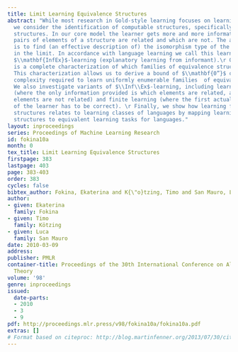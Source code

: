 ```yaml
---
title: Limit Learning Equivalence Structures
abstract: "While most research in Gold-style learning focuses on learning formal languages,
  we consider the identification of computable structures, specifically equivalence
  structures. In our core model the learner gets more and more information about which
  pairs of elements of a structure are related and which are not. The aim of the learner
  is to find (an effective description of) the isomorphism type of the structure presented
  in the limit. In accordance with language learning we call this learning criterion
  $\\mathbf{InfEx}$-learning (explanatory learning from informant).\r Our main contribution
  is a complete characterization of which families of equivalence structures are  $\\mathbf{InfEx}$-learnable.
  This characterization allows us to derive a bound of $\\mathbf{0”}$ on the computational
  complexity required to learn uniformly enumerable families  of equivalence structures.
  We also investigate variants of $\\Inf\\Ex$-learning, including learning from text
  (where the only information provided is which elements are related, and not which
  elements are not related) and finite learning (where the first actual conjecture
  of the learner has to be correct). \r Finally, we show how learning families of
  structures relates to learning classes of languages by mapping learning tasks for
  structures to equivalent learning tasks for languages."
layout: inproceedings
series: Proceedings of Machine Learning Research
id: fokina10a
month: 0
tex_title: Limit Learning Equivalence Structures
firstpage: 383
lastpage: 403
page: 383-403
order: 383
cycles: false
bibtex_author: Fokina, Ekaterina and K{\"o}tzing, Timo and San Mauro, Luca
author:
- given: Ekaterina
  family: Fokina
- given: Timo
  family: Kötzing
- given: Luca
  family: San Mauro
date: 2010-03-09
address: 
publisher: PMLR
container-title: Proceedings of the 30th International Conference on Algorithmic Learning
  Theory
volume: '98'
genre: inproceedings
issued:
  date-parts:
  - 2010
  - 3
  - 9
pdf: http://proceedings.mlr.press/v98/fokina10a/fokina10a.pdf
extras: []
# Format based on citeproc: http://blog.martinfenner.org/2013/07/30/citeproc-yaml-for-bibliographies/
---
```

